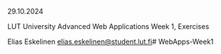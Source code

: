 29.10.2024

LUT University
Advanced Web Applications
Week 1, Exercises

Elias Eskelinen
elias.eskelinen@student.lut.fi# WebApps-Week1
